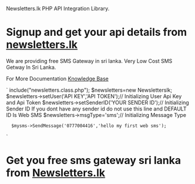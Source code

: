 Newsletters.lk PHP API Integration Library.

<h1>Signup and get your api details from <a href="https://app.newsletters.lk/">newsletters.lk</a></h1>
  
We are providing free SMS Gateway in sri lanka. Very Low Cost SMS Getway In Sri Lanka.

For More Documentation <a href="http://knowledge.newsletters.lk">Knowledge Base</a>

`
include("newsletters.class.php");
      $newsletters=new Newsletterslk;
      $newsletters->setUser('API KEY','API TOKEN');// Initializing User Api Key and Api Token
      $newsletters->setSenderID('YOUR SENDER ID');// Initializing Sender ID If you dont have any sender id do not use this line  and DEFAULT ID Is Web SMS
      $newsletters->msgType='sms';// Initializing Message Type
      
      $mysms->SendMessage('0777004416','hello my first web sms');

`

<h1>Get you free sms gateway sri lanka from <a href="https://app.newsletters.lk/">Newsletters.lk</a>
